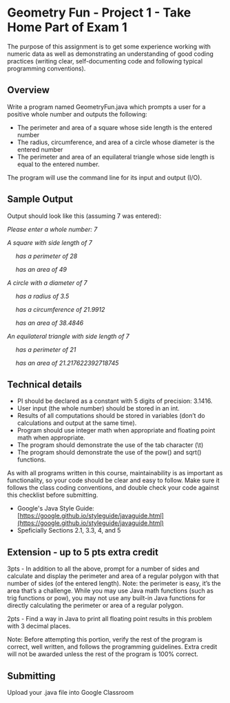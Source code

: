 # Geometry Fun - Project 1 - Take Home Part of Exam 1

The purpose of this assignment is to get some experience working with numeric data as well as demonstrating an understanding of good coding practices (writing clear, self-documenting code and following typical programming conventions).

## Overview

Write a program named GeometryFun.java which prompts a user for a positive whole number and outputs the following:
- The perimeter and area of a square whose side length is the entered number
- The radius, circumference, and area of a circle whose diameter is the entered number
- The perimeter and area of an equilateral triangle whose side length is equal to the entered number.

The program will use the command line for its input and output (I/O).

## Sample Output

Output should look like this (assuming 7 was entered):

*Please enter a whole number: 7*

*A square with side length of 7*

&nbsp;&nbsp;&nbsp;&nbsp; *has a perimeter of 28*

&nbsp;&nbsp;&nbsp;&nbsp; *has an area of 49*

*A circle with a diameter of 7*

&nbsp;&nbsp;&nbsp;&nbsp; *has a radius of 3.5*

&nbsp;&nbsp;&nbsp;&nbsp; *has a circumference of 21.9912*

&nbsp;&nbsp;&nbsp;&nbsp; *has an area of 38.4846*

*An equilateral triangle with side length of 7*

&nbsp;&nbsp;&nbsp;&nbsp;    *has a perimeter of 21*

&nbsp;&nbsp;&nbsp;&nbsp;    *has an area of 21.217622392718745*

## Technical details
- PI should be declared as a constant with 5 digits of precision: 3.1416.
- User input (the whole number) should be stored in an int.
- Results of all computations should be stored in variables (don’t do calculations and output at the same time).
- Program should use integer math when appropriate and floating point math when appropriate.
- The program should demonstrate the use of the tab character (\t)
- The program should demonstrate the use of the pow() and sqrt() functions.

As with all programs written in this course, maintainability is as important as functionality, so your code should be clear and easy to follow.  Make sure it follows the class coding conventions, and double check your code against this checklist before submitting.

- Google's Java Style Guide: [https://google.github.io/styleguide/javaguide.html](https://google.github.io/styleguide/javaguide.html)
- Speficially Sections 2.1, 3.3, 4, and 5

## Extension - up to 5 pts extra credit
3pts - In addition to all the above, prompt for a number of sides and calculate and display the perimeter and area of a regular polygon with that number of sides (of the entered length). Note: the perimeter is easy, it’s the area that’s a challenge. While you may use Java math functions (such as trig functions or pow), you may not use any built-in Java functions for directly calculating the perimeter or area of a regular polygon.


2pts - Find a way in Java to print all floating point results in this problem with 3 decimal places.

Note: Before attempting this portion, verify the rest of the program is correct, well written, and follows the programming guidelines. Extra credit will not be awarded unless the rest of the program is 100% correct.

## Submitting

Upload your .java file into Google Classroom
